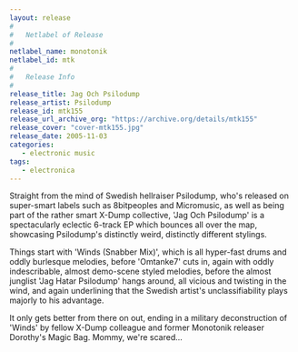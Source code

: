 ```yaml
---
layout: release
#
#   Netlabel of Release
#
netlabel_name: monotonik
netlabel_id: mtk
#
#   Release Info
#
release_title: Jag Och Psilodump
release_artist: Psilodump
release_id: mtk155
release_url_archive_org: "https://archive.org/details/mtk155"
release_cover: "cover-mtk155.jpg"
release_date: 2005-11-03
categories:
   - electronic music
tags:
   - electronica
---
```

Straight from the mind of Swedish hellraiser Psilodump, who's released on super-smart labels such as 8bitpeoples and Micromusic, as well as being part of the rather smart X-Dump collective, 'Jag Och Psilodump' is a spectacularly eclectic 6-track EP which bounces all over the map, showcasing Psilodump's distinctly weird, distinctly different stylings.

Things start with 'Winds (Snabber Mix)', which is all hyper-fast drums and oddly burlesque melodies, before 'Omtanke7' cuts in, again with oddly indescribable, almost demo-scene styled melodies, before the almost junglist 'Jag Hatar Psilodump' hangs around, all vicious and twisting in the wind, and again underlining that the Swedish artist's unclassifiability plays majorly to his advantage.

It only gets better from there on out, ending in a military deconstruction of 'Winds' by fellow X-Dump colleague and former Monotonik releaser Dorothy's Magic Bag. Mommy, we're scared...
